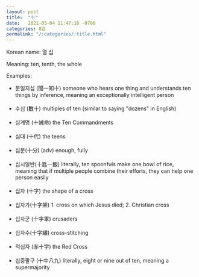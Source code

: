 ```yaml
---
layout: post
title:  "十"
date:   2021-05-04 11:47:10 -0700
categories: 8급
permalink: "/:categories/:title.html"
---
```


Korean name: 열 십

Meaning: ten, tenth, the whole

Examples:
* 문일지십 (聞一知十) someone who hears one thing and understands ten things by inference, meaning an exceptionally intelligent person <br><br>
* 수십 (數十) multiples of ten (similar to saying "dozens" in English) <br><br>
* 십계명 (十誡命) the Ten Commandments <br><br>
* 십대 (十代) the teens <br><br>
* 십분(十分) (adv) enough, fully <br><br>
* 십시일반(十匙一飯) literally, ten spoonfuls make one bowl of rice, meaning that if multiple people combine their efforts, they can help one person easily <br><br>
* 십자 (十字) the shape of a cross <br><br>
* 십자가(十字架) 1. cross on which Jesus died; 2. Christian cross <br><br>
* 십자군 (十字軍) crusaders <br><br>
* 십자수(十字繡) cross-stitching <br><br>
* 적십자 (赤十字) the Red Cross <br><br>
* 십중팔구 (十中八九) literally, eight or nine out of ten, meaning a supermajority <br><br>
